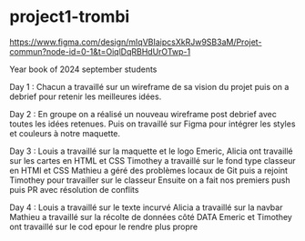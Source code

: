 # project1-trombi

https://www.figma.com/design/mIqVBIaipcsXkRJw9SB3aM/Projet-commun?node-id=0-1&t=OiqlDqRBHdUrOTwp-1

Year book of 2024 september students

Day 1 :
Chacun a travaillé sur un wireframe de sa vision du projet puis on a debrief pour retenir les meilleures idées.

Day 2 :
En groupe on a réalisé un nouveau wireframe post debrief avec toutes les idées retenues.
Puis on travaillé sur Figma pour intégrer les styles et couleurs à notre maquette.

Day 3 :
Louis a travaillé sur la maquette et le logo
Emeric, Alicia ont travaillé sur les cartes en HTML et CSS
Timothey a travaillé sur le fond type classeur en HTMl et CSS
Mathieu a géré des problèmes locaux de Git puis a rejoint Timothey pour travailler sur le classeur
Ensuite on a fait nos premiers push puis PR avec résolution de conflits

Day 4 :
Louis a travaillé sur le texte incurvé
Alicia a travaillé sur la navbar
Mathieu a travaillé sur la récolte de données côté DATA
Emeric et Timothey ont travaillé sur le cod epour le rendre plus propre
